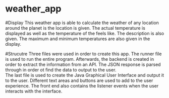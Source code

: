 # weather_app


#Display
This weather app is able to calculate the weather of any location around the planet is the location is given. 
The actual temperature is displayed as well as the temperature of the feels like. The description is also given. 
The maximum and minimum temperatures are also given in the display. 

#Strucutre
Three files were used in order to create this app. The runner file is used to run the entire program. 
Afterwards, the backend is created in order to extract the information from an API. The JSON response is parsed through in order ot find the data to output to the user.  
The last file is used to create the Java Graphical User Interface and output it to the user. Different text areas and buttons are used to add to the user experience. 
The front end also contains the listener events when the user interacts with the interface. 
